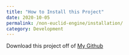 ```yaml
---
title: "How to Install this Project"
date: 2020-10-05
permalink: /non-euclid-engine/installation/
category: Development
---
```


Download this project off of [My Github](https://www.github.com/ajakacky)